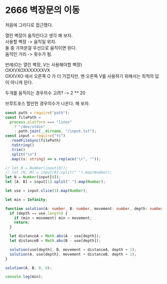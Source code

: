 # 2666 벽장문의 이동

처음에 그리디로 접근했다.

열린 벽장이 움직인다고 생각 해 보자.  
사용할 벽장 -> 움직일 위치.  
둘 중 가까운걸 우선으로 움직이면 된다.  
움직인 거리 -> 횟수가 됨.

반례(O는 열린 벽장, V는 사용해야할 벽장)  
OXXVXOXXXXXXXVX  
OXXVXO 에서 오른쪽 O 가 더 가깝지만, 맨 오른쪽 V를 사용하기 위해서는 최적의 답이 아니게 된다.

두개를 움직이는 경우의수 고려? -> 2 \*\* 20

브루트포스 할만한 경우의수가 나온다. 해 보자.

```typescript
const path = require("path");
const filePath =
  process.platform === "linux"
    ? "/dev/stdin"
    : path.join(__dirname, "/input.txt");
const input = require("fs")
  .readFileSync(filePath)
  .toString()
  .trim()
  .split("\n")
  .map((s: string) => s.replace("\r", ""));

// let N = Number(input[0]);
// let [N, M] = input[0].split(" ").map(Number);
let N = Number(input[0]);
let [A, B] = input[1].split(" ").map(Number);

let use = input.slice(3).map(Number);

let min = Infinity;

function solution(A: number, B: number, movement: number, depth: number) {
  if (depth == use.length) {
    if (min > movement) min = movement;
    return;
  }

  let distanceA = Math.abs(A - use[depth]);
  let distanceB = Math.abs(B - use[depth]);

  solution(use[depth], B, movement + distanceA, depth + 1);
  solution(A, use[depth], movement + distanceB, depth + 1);
}

solution(A, B, 0, 0);

console.log(min);
```

